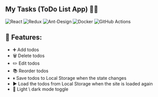 ## My Tasks (ToDo List App) 👨‍💻

![React](https://img.shields.io/badge/react-%2320232a.svg?style=for-the-badge&logo=react&logoColor=%2361DAFB)
![Redux](https://img.shields.io/badge/redux-%23593d88.svg?style=for-the-badge&logo=redux&logoColor=white)
![Ant-Design](https://img.shields.io/badge/-AntDesign-%230170FE?style=for-the-badge&logo=ant-design&logoColor=white)
![Docker](https://img.shields.io/badge/docker-%230db7ed.svg?style=for-the-badge&logo=docker&logoColor=white)
![GitHub Actions](https://img.shields.io/badge/github%20actions-%232671E5.svg?style=for-the-badge&logo=githubactions&logoColor=white)

## 🚀 Features:

- ➕ Add todos
- 🗑️ Delete todos
- ✏️ Edit todos
- 📚 Reorder todos
- ⏸ Save todos to Local Storage when the state changes
- ▶️ Load the todos from Local Storage when the site is loaded again
- 🌙 Light \ dark mode toggle
